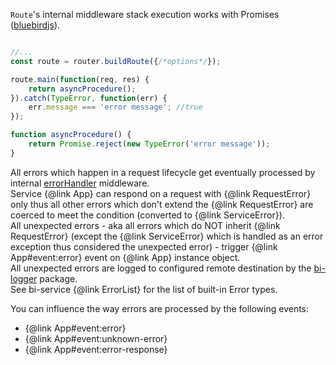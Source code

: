 
`Route`'s internal middleware stack execution works with Promises ([bluebirdjs](http://bluebirdjs.com/docs/getting-started.html)).

```javascript

//...
const route = router.buildRoute({/*options*/});

route.main(function(req, res) {
    return asyncProcedure();
}).catch(TypeError, function(err) {
    err.message === 'error message'; //true
});

function asyncProcedure() {
    return Promise.reject(new TypeError('error message'));
}

```

All errors which happen in a request lifecycle get eventually processed by internal [errorHandler](https://github.com/BohemiaInteractive/bi-service/blob/master/lib/middleware/errorHandler.js) middleware.  
Service {@link App} can respond on a request with {@link RequestError} only thus all other errors which don't extend the {@link RequestError} are coerced to meet the condition (converted to {@link ServiceError}).  
All unexpected errors - aka all errors which do NOT inherit {@link RequestError} (except the {@link ServiceError} which is handled as an error exception thus considered the unexpected error) - trigger {@link App#event:error} event on {@link App} instance object.  
All unexpected errors are logged to configured remote destination by the [bi-logger](https://github.com/BohemiaInteractive/bi-logger) package.  
See bi-service {@link ErrorList} for the list of built-in Error types.  

You can influence the way errors are processed by the following events:  

- {@link App#event:error}
- {@link App#event:unknown-error}
- {@link App#event:error-response}
